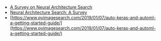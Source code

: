 - [A Survey on Neural Architecture Search](https://arxiv.org/pdf/1905.01392.pdf)
- [Neural Architecture Search: A Survey](https://arxiv.org/pdf/1808.05377.pdf)
- [https://www.pyimagesearch.com/2019/01/07/auto-keras-and-automl-a-getting-started-guide/](https://www.pyimagesearch.com/2019/01/07/auto-keras-and-automl-a-getting-started-guide/)